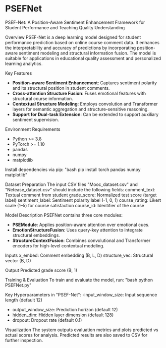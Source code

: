 # PSEFNet
PSEF-Net: A Position-Aware Sentiment Enhancement Framework for Student Performance and Teaching Quality Understanding

Overview
PSEF-Net is a deep learning model designed for student performance prediction based on online course comment data. It enhances the interpretability and accuracy of predictions by incorporating position-aware sentiment modeling and structural information fusion. The model is suitable for applications in educational quality assessment and personalized learning analytics.

Key Features
- **Position-aware Sentiment Enhancement**: Captures sentiment polarity and its structural position in student comments.
- **Cross-attention Structure Fusion**: Fuses emotional features with structural course information.
- **Contextual Structure Modeling**: Employs convolution and Transformer layers for semantic aggregation and structure-sensitive reasoning.
- **Support for Dual-task Extension**: Can be extended to support auxiliary sentiment supervision.

Environment Requirements
- Python >= 3.8
- PyTorch >= 1.10
- pandas
- numpy
- matplotlib

Install dependencies via pip:
"bash pip install torch pandas numpy matplotlib"

Dataset Preparation
The input CSV files "Mooc_dataset.csv" and "Netease_dataset.csv" should include the following fields:
comment_text: Textual comment from student
grade_score: Normalized test score (target label)
sentiment_label: Sentiment polarity label (-1, 0, 1)
course_rating: Likert scale (1–5) for course satisfaction
course_id: Identifier of the course

Model Description
PSEFNet contains three core modules:
- **PSEModule**: Applies position-aware attention over emotional cues.
- **EmotionStructureFusion**: Uses query-key attention to integrate structural embeddings.
- **StructureContextFusion**: Combines convolutional and Transformer encoders for high-level contextual modeling.

Inputs
x_embed: Comment embedding (B, L, D)
structure_vec: Structural vector (B, D)

Output
Predicted grade score (B, 1)

Training & Evaluation
To train and evaluate the model, run:
"bash python PSEFNet.py"


Key Hyperparameters in "PSEF-Net":
-input_window_size: Input sequence length (default 12)
- output_window_size: Prediction horizon (default 12)
- hidden_dim: Hidden layer dimension (default 128)
- dropout: Dropout rate (default 0.1)

Visualization
The system outputs evaluation metrics and plots predicted vs actual scores for analysis. Predicted results are also saved to CSV for further inspection.

